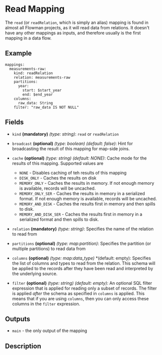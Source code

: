 # Read Mapping

The `read` (or `readRelation`, which is simply an alias) mapping is found in almost all Flowman projects, as it will
read data from relations. It doesn't have any other mappings as inputs, and therefore usually is the first mapping
in a data flow.

## Example
```
mappings:
  measurements-raw:
    kind: readRelation
    relation: measurements-raw
    partitions:
      year:
        start: $start_year
        end: $end_year
    columns:
      raw_data: String
    filter: "raw_data IS NOT NULL"
```

## Fields

* `kind` **(mandatory)** *(type: string)*: `read` or `readRelation`

* `broadcast` **(optional)** *(type: boolean)* *(default: false)*: 
Hint for broadcasting the result of this mapping for map-side joins.

* `cache` **(optional)** *(type: string)* *(default: NONE)*:
Cache mode for the results of this mapping. Supported values are
  * `NONE` - Disables caching of teh results of this mapping
  * `DISK_ONLY` - Caches the results on disk
  * `MEMORY_ONLY` - Caches the results in memory. If not enough memory is available, records will be uncached.
  * `MEMORY_ONLY_SER` - Caches the results in memory in a serialized format. If not enough memory is available, records will be uncached.
  * `MEMORY_AND_DISK` - Caches the results first in memory and then spills to disk.
  * `MEMORY_AND_DISK_SER` - Caches the results first in memory in a serialized format and then spills to disk.

* `relation` **(mandatory)** *(type: string)*:
Specifies the name of the relation to read from

* `partitions` **(optional)** *(type: map:partition)*:
Specifies the partition (or multiple partitions) to read data from

* `columns` **(optional)** *(type: map:data_type)* *(default: empty):
Specifies the list of columns and types to read from the relation. This schema
will be applied to the records after they have been read and interpreted by the
underlying source.

* `filter` **(optional)** *(type: string)* *(default: empty)*:
An optional SQL filter expression that is applied for reading only a subset of records. The filter is applied
  *after* the schema as specified in `columns` is applied. This means that if you are using `columns`, then you
  can only access these columns in the `filter` expression.


## Outputs
* `main` - the only output of the mapping


## Description
